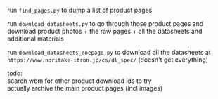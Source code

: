 run `find_pages.py` to dump a list of product pages

run `download_datasheets.py` to go through those product pages and download product photos + the raw pages + all the datasheets and additional materials

run `download_datasheets_onepage.py` to download all the datasheets at `https://www.noritake-itron.jp/cs/dl_spec/` (doesn't get everything)

todo:  
search wbm for other product download ids to try  
actually archive the main product pages (incl images)  
